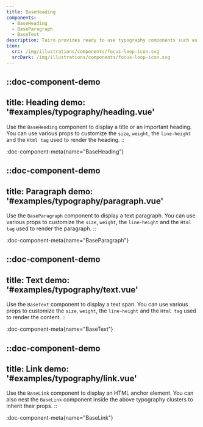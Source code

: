 ```yaml
---
title: BaseHeading
components:
  - BaseHeading
  - BaseParagraph
  - BaseText
description: Tairo provides ready to use typography components such as heading, paragraphs and text, with many customization options.
icon:
  src: /img/illustrations/components/focus-loop-icon.svg
  srcDark: /img/illustrations/components/focus-loop-icon.svg
---
```


::doc-component-demo
---
title: Heading
demo: '#examples/typography/heading.vue'
---
Use the `BaseHeading` component to display a title or an important heading. You can use various props to customize the `size`, `weight`, the `line-height` and the `Html tag` used to render the heading.
::

:doc-component-meta{name="BaseHeading"}

::doc-component-demo
---
title: Paragraph
demo: '#examples/typography/paragraph.vue'
---
Use the `BaseParagraph` component to display a text paragraph. You can use various props to customize the `size`, `weight`, the `line-height` and the `Html tag` used to render the paragraph.
::

:doc-component-meta{name="BaseParagraph"}

::doc-component-demo
---
title: Text
demo: '#examples/typography/text.vue'
---
Use the `BaseText` component to display a text span. You can use various props to customize the `size`, `weight`, the `line-height` and the `Html tag` used to render the content.
::

:doc-component-meta{name="BaseText"}

::doc-component-demo
---
title: Link
demo: '#examples/typography/link.vue'
---
Use the `BaseLink` component to display an HTML anchor element. You can also nest the `BaseLink` component inside the above typography clusters to inherit their props.
::

:doc-component-meta{name="BaseLink"}